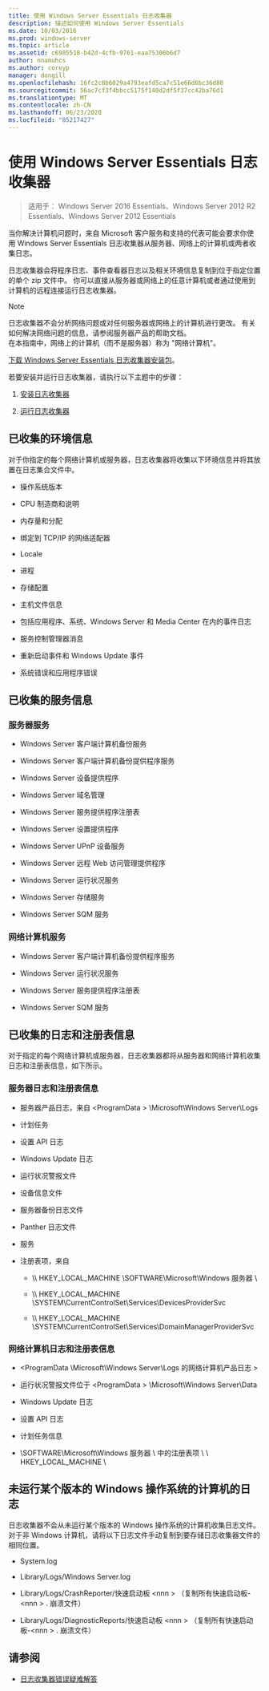 ```yaml
---
title: 使用 Windows Server Essentials 日志收集器
description: 描述如何使用 Windows Server Essentials
ms.date: 10/03/2016
ms.prod: windows-server
ms.topic: article
ms.assetid: c6985518-b42d-4cfb-9761-eaa75306b6d7
author: nnamuhcs
ms.author: coreyp
manager: dongill
ms.openlocfilehash: 16fc2c8b6029a4793eafd5ca7c51e66d6bc36d80
ms.sourcegitcommit: 56ac7cf3f4bbcc5175f140d2df5f37cc42ba76d1
ms.translationtype: MT
ms.contentlocale: zh-CN
ms.lasthandoff: 06/23/2020
ms.locfileid: "85217427"
---
```

# <a name="use-the-windows-server-essentials-log-collector"></a>使用 Windows Server Essentials 日志收集器

>适用于： Windows Server 2016 Essentials、Windows Server 2012 R2 Essentials、Windows Server 2012 Essentials

当你解决计算机问题时，来自 Microsoft 客户服务和支持的代表可能会要求你使用 Windows Server Essentials 日志收集器从服务器、网络上的计算机或两者收集日志。  
  
 日志收集器会将程序日志、事件查看器日志以及相关环境信息复制到位于指定位置的单个 zip 文件中。 你可以直接从服务器或网络上的任意计算机或者通过使用到计算机的远程连接运行日志收集器。  
  
> [!NOTE]
>日志收集器不会分析网络问题或对任何服务器或网络上的计算机进行更改。 有关如何解决网络问题的信息，请参阅服务器产品的帮助文档。  
>在本指南中，网络上的计算机（而不是服务器）称为 "网络计算机"。  
>
>[下载 Windows Server Essentials 日志收集器安装包](https://www.microsoft.com/download/details.aspx?id=34821)。  
  
 若要安装并运行日志收集器，请执行以下主题中的步骤：  

1. [安装日志收集器](../support/Install-the-Windows-Server-Essentials-Log-Collector.md)  
  
2. [运行日志收集器](../support/Run-the-Windows-Server-Essentials-Log-Collector.md)  


## <a name="environment-information-collected"></a>已收集的环境信息  
 对于你指定的每个网络计算机或服务器，日志收集器将收集以下环境信息并将其放置在日志集合文件中。  
  
-   操作系统版本  
  
-   CPU 制造商和说明  
  
-   内存量和分配  
  
-   绑定到 TCP/IP 的网络适配器  
  
-   Locale  
  
-   进程  
  
-   存储配置  
  
-   主机文件信息  
  
-   包括应用程序、系统、Windows Server 和 Media Center 在内的事件日志  
  
-   服务控制管理器消息  
  
-   重新启动事件和 Windows Update 事件  
  
-   系统错误和应用程序错误  
  
## <a name="services-information-collected"></a>已收集的服务信息  
  
### <a name="server-services"></a>服务器服务  
  
-   Windows Server 客户端计算机备份服务  
  
-   Windows Server 客户端计算机备份提供程序服务  
  
-   Windows Server 设备提供程序  
  
-   Windows Server 域名管理  
  
-   Windows Server 服务提供程序注册表  
  
-   Windows Server 设置提供程序  
  
-   Windows Server UPnP 设备服务  
  
-   Windows Server 远程 Web 访问管理提供程序  
  
-   Windows Server 运行状况服务  
  
-   Windows Server 存储服务  
  
-   Windows Server SQM 服务  
  
### <a name="network-computer-services"></a>网络计算机服务  
  
-   Windows Server 客户端计算机备份提供程序服务  
  
-   Windows Server 运行状况服务  
  
-   Windows Server 服务提供程序注册表  
  
-   Windows Server SQM 服务  
  
## <a name="logs-and-registry-information-collected"></a>已收集的日志和注册表信息  
 对于指定的每个网络计算机或服务器，日志收集器都将从服务器和网络计算机收集日志和注册表信息，如下所示。  
  
### <a name="server-logs-and-registry-information"></a>服务器日志和注册表信息  
  
-   服务器产品日志，来自 <ProgramData \> \Microsoft\Windows Server\Logs  
  
-   计划任务  
  
-   设置 API 日志  
  
-   Windows Update 日志  
  
-   运行状况警报文件  
  
-   设备信息文件  
  
-   服务器备份日志文件  
  
-   Panther 日志文件  
  
-   服务  
  
-   注册表项，来自  
  
    -   \\\ HKEY_LOCAL_MACHINE \SOFTWARE\Microsoft\Windows 服务器 \  
  
    -   \\\ HKEY_LOCAL_MACHINE \SYSTEM\CurrentControlSet\Services\DevicesProviderSvc  
  
    -   \\\ HKEY_LOCAL_MACHINE \SYSTEM\CurrentControlSet\Services\DomainManagerProviderSvc  
  
### <a name="network-computer-logs-and-registry-information"></a>网络计算机日志和注册表信息  
  
-   <ProgramData \Microsoft\Windows Server\Logs 的网络计算机产品日志 \>  
  
-   运行状况警报文件位于 <ProgramData \> \Microsoft\Windows Server\Data  
  
-   Windows Update 日志  
  
-   设置 API 日志  
  
-   计划任务信息  
  
-   \SOFTWARE\Microsoft\Windows 服务器 \ 中的注册表项 \ \\ HKEY_LOCAL_MACHINE \  
  
## <a name="logs-for-computers-that-do-not-run-a-version-of-the-windows-operating-system"></a>未运行某个版本的 Windows 操作系统的计算机的日志  
 日志收集器不会从未运行某个版本的 Windows 操作系统的计算机收集日志文件。 对于非 Windows 计算机，请将以下日志文件手动复制到要存储日志收集器文件的相同位置。  
  
-   System.log  
  
-   Library/Logs/Windows Server.log  
  
-   Library/Logs/CrashReporter/快速启动板 <nnn \> （复制所有快速启动板-<nnn \> . 崩溃文件）  
  
-   Library/Logs/DiagnosticReports/快速启动板 <nnn \> （复制所有快速启动板-<nnn \> . 崩溃文件）  
  
## <a name="see-also"></a>请参阅  

-   [日志收集器错误疑难解答](../support/Troubleshoot-Windows-Server-Essentials-Log-Collector-Errors.md)

